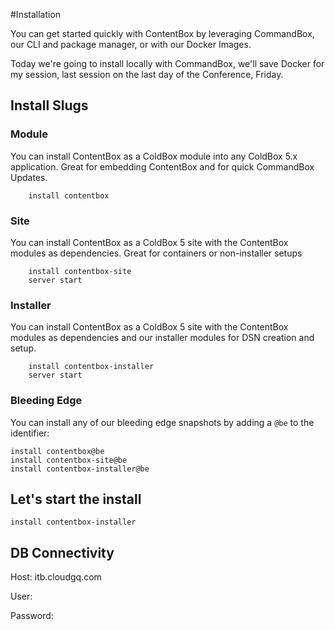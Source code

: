 #Installation

You can get started quickly with ContentBox by leveraging CommandBox, our CLI and package manager, or with our Docker Images.

Today we're going to install locally with CommandBox, we'll save Docker for my session, last session on the last day of the Conference, Friday.

## Install Slugs

### Module

You can install ContentBox as a ColdBox module into any ColdBox 5.x application. Great for embedding ContentBox and for quick CommandBox Updates.

        install contentbox
 
### Site

You can install ContentBox as a ColdBox 5 site with the ContentBox modules as dependencies. Great for containers or non-installer setups

        install contentbox-site
		server start
 
### Installer

You can install ContentBox as a ColdBox 5 site with the ContentBox modules as dependencies and our installer modules for DSN creation and setup.

        install contentbox-installer
		server start
 
### Bleeding Edge
You can install any of our bleeding edge snapshots by adding a `@be` to the identifier:

	install contentbox@be
	install contentbox-site@be
	install contentbox-installer@be

## Let's start the install

    install contentbox-installer

## DB Connectivity

Host: itb.cloudgq.com

User:

Password:

